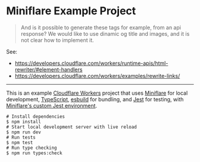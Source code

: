 # Miniflare Example Project

> And is it possible to generate these tags for example, from an api response? We would like to use dinamic og title and images, and it is not clear how to implement it.

See:

- https://developers.cloudflare.com/workers/runtime-apis/html-rewriter/#element-handlers
- https://developers.cloudflare.com/workers/examples/rewrite-links/

---

This is an example [Cloudflare Workers](https://workers.cloudflare.com/) project that uses [Miniflare](https://github.com/cloudflare/miniflare) for local development, [TypeScript](https://www.typescriptlang.org/), [esbuild](https://github.com/evanw/esbuild) for bundling, and [Jest](https://jestjs.io/) for testing, with [Miniflare's custom Jest environment](https://v2.miniflare.dev/jest.html).

```shell
# Install dependencies
$ npm install
# Start local development server with live reload
$ npm run dev
# Run tests
$ npm test
# Run type checking
$ npm run types:check
```
